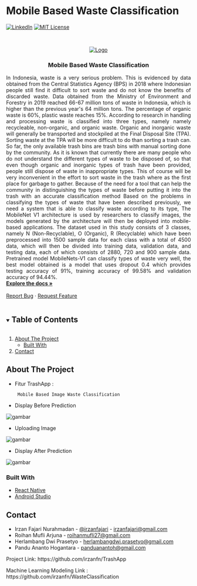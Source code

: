 # Mobile Based Waste Classification
[![LinkedIn][linkedin-shield]][linkedin-url]
[![MIT License][license-shield]][license-url]



<!-- PROJECT LOGO -->
<br />
<p align="center">
  <a href="https://github.com/irzanfn/TrashApp">
    <img src="https://2021.icimcis.org/wp-content/uploads/2021/04/Logo-Banner-2021-2-1.png" alt="Logo">
  </a>

  <h3 align="center">Mobile Based Waste Classification</h3>
  <p align="justify">
    In Indonesia, waste is a very serious problem. This is evidenced by data obtained from the Central Statistics Agency (BPS) in 2018 where Indonesian people still find it difficult to sort waste and do not know the benefits of discarded waste. Data obtained from the Ministry of Environment and Forestry in 2019 reached 66-67 million tons of waste in Indonesia, which is higher than the previous year's 64 million tons. The percentage of organic waste is 60%, plastic waste reaches 15%. According to research in handling and processing waste is classified into three types, namely namely recycleable, non-organic, and organic waste. Organic and inorganic waste will generally be transported and stockpiled at the Final Disposal Site (TPA). Sorting waste at the TPA will be more difficult to do than sorting a trash can. So far, the only available trash bins are trash bins with manual sorting done by the community. As it is known that currently there are many people who do not understand the different types of waste to be disposed of, so that even though organic and inorganic types of trash have been provided, people still dispose of waste in inappropriate types. This of course will be very inconvenient in the effort to sort waste in the trash where as the first place for garbage to gather. Because of the need for a tool that can help the community in distinguishing the types of waste before putting it into the trash with an accurate classification method Based on the problems in classifying the types of waste that have been described previously, we need a system that is able to classify waste according to its type, The MobileNet V1 architecture is used by researchers to classify images, the models generated by the architecture will then be deployed into mobile-based applications. The dataset used in this study consists of 3 classes, namely N (Non-Recyclable), O (Organic), R (Recyclable) which have been preprocessed into 1500 sample data for each class with a total of 4500 data, which will then be divided into training data, validation data, and testing data, each of which consists of 2880, 720 and 900 sample data. Pretrained model MobileNets-V1 can classify types of waste very well, the best model obtained is a model that uses dropout 0.4 which provides testing accuracy of 91%, training accuracy of 99.58% and validation accuracy of 94.44%.
    <br />
    <a href="https://github.com/irzanfn/TrashApp"><strong>Explore the docs »</strong></a>
    <br />
    <br />
    <a href="https://github.com/irzanfn/TrashApp/issues">Report Bug</a>
    ·
    <a href="https://github.com/irzanfn/TrashApp/issues">Request Feature</a>
  </p>
</p>



<!-- TABLE OF CONTENTS -->
<details open="open">
  <summary><h2 style="display: inline-block">Table of Contents</h2></summary>
  <ol>
    <li>
      <a href="#about-the-project">About The Project</a>
      <ul>
        <li><a href="#built-with">Built With</a></li>
      </ul>
    </li>
    <li><a href="#contact">Contact</a></li>
  </ol>
</details>



<!-- ABOUT THE PROJECT -->
## About The Project
* Fitur TrashApp :

       Mobile Based Image Waste Classification

* Display Before Prediction

![gambar](https://user-images.githubusercontent.com/67045123/132121249-6a72ba52-57c8-43d3-b00c-fedbc7749f89.png)

* Uploading Image

![gambar](https://user-images.githubusercontent.com/67045123/132121266-dab134c4-4d2e-4d50-a9c3-d50e40843ccb.png)

* Display After Prediction

![gambar](https://user-images.githubusercontent.com/67045123/132121272-80124e68-03db-45d6-83d0-99a8dc61736f.png)


### Built With

* [React Native](https://reactnative.dev/)
* [Android Studio](https://developer.android.com/)


## Contact

* Irzan Fajari Nurahmadan - [@irzanfajari](https://twitter.com/irzanfajari) - irzanfajari@gmail.com
* Roihan Mufli Arjuna - roihanmufli27@gmail.com
* Herlambang Dwi Prasetyo - herlambangdwi.prasetyo@gmail.com
* Pandu Ananto Hogantara - panduanantoh@gmail.com

<p>Project Link: https://github.com/irzanfn/TrashApp</p>
<p>Machine Learning Modeling Link : https://github.com/irzanfn/WasteClassification</p>


<!-- MARKDOWN LINKS & IMAGES -->
[linkedin-shield]: https://img.shields.io/badge/-LinkedIn-black.svg?style=for-the-badge&logo=linkedin&colorB=555
[linkedin-url]: https://www.linkedin.com/in/irzan-fajari-nurahmadan-92124280/
[license-shield]: https://img.shields.io/github/license/othneildrew/Best-README-Template.svg?style=for-the-badge
[license-url]: https://github.com/othneildrew/Best-README-Template/blob/master/LICENSE.txt
